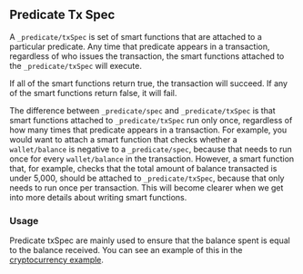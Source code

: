 ## Predicate Tx Spec

A `_predicate/txSpec` is set of smart functions that are attached to a particular predicate. Any time that predicate appears in a transaction, regardless of who issues the transaction, the smart functions attached to the `_predicate/txSpec` will execute. 

If all of the smart functions return true, the transaction will succeed. If any of the smart functions return false, it will fail. 

The difference between `_predicate/spec` and `_predicate/txSpec` is that smart functions attached to `_predicate/txSpec` run only once, regardless of how many times that predicate appears in a transaction. For example, you would want to attach a smart function that checks whether a `wallet/balance` is negative to a `_predicate/spec`, because that needs to run once for every `wallet/balance` in the transaction. However, a smart function that, for example, checks that the total amount of balance transacted is under 5,000, should be attached to `_predicate/txSpec`, because that only needs to run once per transaction. This will become clearer when we get into more details about writing smart functions. 

### Usage

Predicate txSpec are mainly used to ensure that the balance spent is equal to the balance received. You can see an example of this in the [cryptocurrency example](/docs/examples/cryptocurrency). 